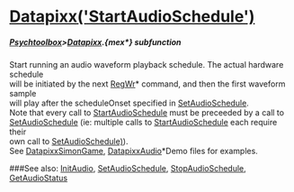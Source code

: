 # [Datapixx('StartAudioSchedule')](Datapixx-StartAudioSchedule) 
##### [Psychtoolbox](Psychtoolbox)>[Datapixx](Datapixx).{mex*} subfunction


Start running an audio waveform playback schedule. The actual hardware schedule  
will be initiated by the next [RegWr](RegWr)\* command, and then the first waveform sample  
will play after the scheduleOnset specified in [SetAudioSchedule](SetAudioSchedule).  
Note that every call to [StartAudioSchedule](StartAudioSchedule) must be preceeded by a call to  
[SetAudioSchedule](SetAudioSchedule) (ie: multiple calls to [StartAudioSchedule](StartAudioSchedule) each require their  
own call to [SetAudioSchedule)](SetAudioSchedule)).  
See [DatapixxSimonGame](DatapixxSimonGame), [DatapixxAudio](DatapixxAudio)\*Demo files for examples.  
  


###See also:
[InitAudio](Datapixx-InitAudio), [SetAudioSchedule](Datapixx-SetAudioSchedule), [StopAudioSchedule](Datapixx-StopAudioSchedule), [GetAudioStatus](Datapixx-GetAudioStatus)
